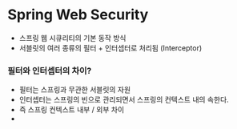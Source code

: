 # Spring Web Security
- 스프링 웹 시큐리티의 기본 동작 방식
- 서블릿의 여러 종류의 필터 + 인터셉터로 처리됨 (Interceptor)

### 필터와 인터셉터의 차이?
- 필터는 스프링과 무관한 서블릿의 자원
- 인터셉터는 스프링의 빈으로 관리되면서 스프링의 컨텍스트 내의 속한다.
- 즉 스프링 컨텍스트 내부 / 외부 차이
- 